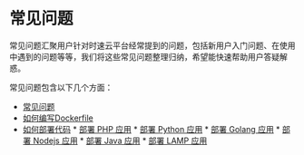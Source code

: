 # 常见问题
常见问题汇聚用户针对时速云平台经常提到的问题，包括新用户入门问题、在使用中遇到的问题等等，我们将这些常见问题整理归纳，希望能快速帮助用户答疑解惑。


常见问题包含以下几个方面：
   * [常见问题](faq.md)
   * [如何编写Dockerfile](dockerfile.md)
   * [如何部署代码](deploycode.md)
    * [部署 PHP 应用](deploycode-php.md)
    * [部署 Python 应用](deploycode-python.md)
    * [部署 Golang 应用](deploycode-golang.md)
    * [部署 Nodejs 应用](deploycode-node.md)
    * [部署 Java 应用](deploycode-java.md)
    * [部署 LAMP 应用](deploycode-lamp.md)